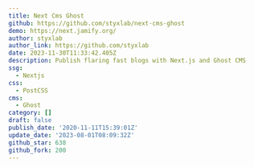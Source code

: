 ```yaml
---
title: Next Cms Ghost
github: https://github.com/styxlab/next-cms-ghost
demo: https://next.jamify.org/
author: styxlab
author_link: https://github.com/styxlab
date: 2023-11-30T11:33:42.405Z
description: Publish flaring fast blogs with Next.js and Ghost CMS
ssg:
  - Nextjs
css:
  - PostCSS
cms:
  - Ghost
category: []
draft: false
publish_date: '2020-11-11T15:39:01Z'
update_date: '2023-08-01T08:09:32Z'
github_star: 638
github_fork: 200
---
```

